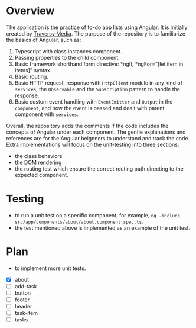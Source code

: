 # Overview
The application is the practice of to-do app lists using Angular. It is initially created by [Traversy Media](https://www.youtube.com/watch?v=3dHNOWTI7H8&ab_channel=TraversyMedia). The purpose of the repository is to familiarize the basics of Angular, such as:
1. Typescript with class instances component.
2. Passing properties to the child component.
3. Basic framework shorthand form directive: *ngIf, *ngFor="[let item in items]" syntax.
4. Basic routing.
5. Basic HTTP request, response with `HttpClient` module in any kind of `services`; the `Observable` and the `Subscription` pattern to handle the response.
6. Basic custom event handling with `EventEmitter` and `Output` in the `component`, and how the event is passed and dealt with parent component with `services`.

Overall, the repository adds the comments if the code includes the concepts of Angular under each component. The gentle explanations and references are for the Angular beignners to understand and track the code. Extra implementations will focus on the unit-testing into three sections:
- the class behaviors
- the DOM rendering
- the routing test which ensure the correct routing path directing to the expected component.

# Testing
- to run a unit test on a specific component, for example, `ng -include src/app/components/about/about.component.spec.ts`.
- the test mentioned above is implemented as an example of the unit test.

# Plan
- to implement more unit tests.
- [x] about
- [ ] add-task
- [ ] button
- [ ] footer
- [ ] header
- [ ] task-item
- [ ] tasks
